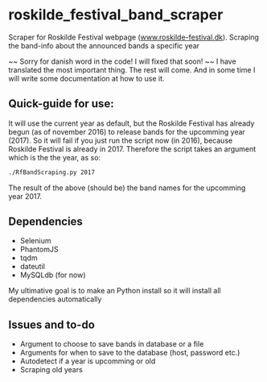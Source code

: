 # roskilde_festival_band_scraper
Scraper for Roskilde Festival webpage (www.roskilde-festival.dk).  Scraping the band-info about the announced bands a specific year

~~ Sorry for danish word in the code! I will fixed that soon! ~~
I have translated the most important thing. The rest will come. 
And in some time I will write some documentation at how to use it. 

## Quick-guide for use: 
It will use the current year as default, but the Roskilde Festival has already begun (as of november 2016) to release bands for the upcomming year (2017). 
So it will fail if you just run the script now (in 2016), because Roskilde Festival is already in 2017. 
Therefore the script takes an argument which is the the year, as so:
```bash
./RfBandScraping.py 2017
```

The result of the above (should be) the band names for the upcomming year 2017. 

## Dependencies
- Selenium
- PhantomJS
- tqdm
- dateutil
- MySQLdb (for now)

My ultimative goal is to make an Python install so it will install all dependencies automatically


## Issues and to-do
- Argument to choose to save bands in database or a file
- Arguments for when to save to the database (host, password etc.)
- Autodetect if a year is upcomming or old
- Scraping old years


